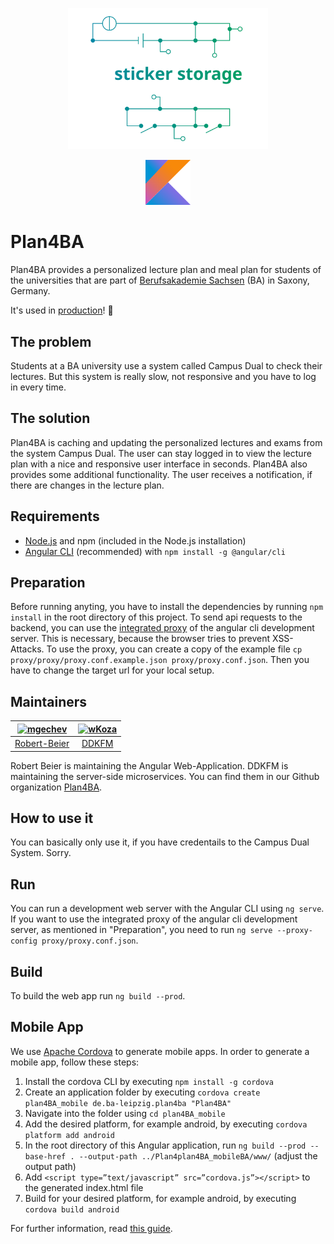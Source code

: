 <p align="center">
  <a href="https://github.com/DDKFM/StickerStorage/">
    <img src="logo.svg" alt="Logo" width="320px">
  </a>
</p>
<p align="center">
  <a href="https://kotlinlang.org/">
    <img src="kotlin.svg" alt="Logo" width=72 height=72>
  </a>
</p>

# Plan4BA

Plan4BA provides a personalized lecture plan and meal plan for students of the universities that are part of [Berufsakademie Sachsen](https://www.ba-sachsen.de/) (BA) in Saxony, Germany.

It's used in [production](https://plan4ba.ba-leipzig.de)! :rocket:

## The problem

Students at a BA university use a system called Campus Dual to check their lectures. But this system is really slow, not responsive and you have to log in every time.

## The solution

Plan4BA is caching and updating the personalized lectures and exams from the system Campus Dual. The user can stay logged in to view the lecture plan with a nice and responsive user interface in seconds. Plan4BA also provides some additional functionality. The user receives a notification, if there are changes in the lecture plan.

## Requirements

- [Node.js](https://nodejs.org/en/download/) and npm (included in the Node.js installation)
- [Angular CLI](https://github.com/angular/angular-cli) (recommended) with `npm install -g @angular/cli`

## Preparation

Before running anyting, you have to install the dependencies by running `npm install` in the root directory of this project.
To send api requests to the backend, you can use the [integrated proxy](https://github.com/angular/angular-cli/blob/master/docs/documentation/stories/proxy.md) of the angular cli development server. This is necessary, because the browser tries to prevent XSS-Attacks. To use the proxy, you can create a copy of the example file `cp proxy/proxy/proxy.conf.example.json proxy/proxy.conf.json`. Then you have to change the target url for your local setup.

## Maintainers

| [<img alt="mgechev" src="https://avatars0.githubusercontent.com/u/30528168?s=460&v=4" width="117">](https://github.com/Robert-Beier) | [<img alt="wKoza" src="https://avatars2.githubusercontent.com/u/6908978?s=460&v=4" width="117">](https://github.com/DDKFM) |
| :----------------------------------------------------------------------------------------------------------------------------------: | :------------------------------------------------------------------------------------------------------------------------: |
|                                           [Robert-Beier](https://github.com/Robert-Beier)                                            |                                             [DDKFM](https://github.com/DDKFM)                                              |

Robert Beier is maintaining the Angular Web-Application. DDKFM is maintaining the server-side microservices. You can find them in our Github organization [Plan4BA](https://github.com/Plan4BA).

## How to use it

You can basically only use it, if you have credentails to the Campus Dual System. Sorry.

## Run

You can run a development web server with the Angular CLI using `ng serve`. If you want to use the integrated proxy of the angular cli development server, as mentioned in "Preparation", you need to run `ng serve --proxy-config proxy/proxy.conf.json`.

## Build

To build the web app run `ng build --prod`.

## Mobile App

We use [Apache Cordova](https://cordova.apache.org/) to generate mobile apps. In order to generate a mobile app, follow these steps:

1. Install the cordova CLI by executing `npm install -g cordova`
2. Create an application folder by executing `cordova create plan4BA_mobile de.ba-leipzig.plan4ba "Plan4BA"`
3. Navigate into the folder using `cd plan4BA_mobile`
4. Add the desired platform, for example android, by executing `cordova platform add android`
5. In the root directory of this Angular application, run `ng build --prod --base-href . --output-path ../Plan4plan4BA_mobileBA/www/` (adjust the output path)
6. Add `<script type=”text/javascript” src=”cordova.js”></script>` to the generated index.html file
7. Build for your desired platform, for example android, by executing `cordova build android`

For further information, read [this guide](https://medium.com/@EliaPalme/how-to-wrap-an-angular-app-with-apache-cordova-909024a25d79).
